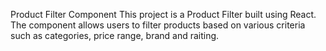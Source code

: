 Product Filter Component
This project is a Product Filter built using React. The component allows users to filter products based on various criteria such as categories, price range, brand and raiting.
